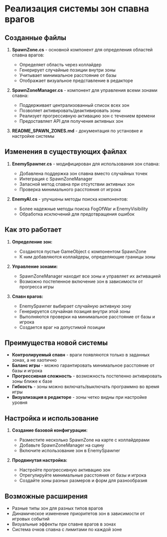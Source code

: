 # Реализация системы зон спавна врагов

## Созданные файлы

1. **SpawnZone.cs** - основной компонент для определения областей спавна врагов:
   - Определяет область через коллайдер
   - Генерирует случайные позиции внутри зоны
   - Учитывает минимальное расстояние от базы
   - Отображает визуальное представление в редакторе

2. **SpawnZoneManager.cs** - компонент для управления всеми зонами спавна:
   - Поддерживает централизованный список всех зон
   - Позволяет активировать/деактивировать зоны
   - Реализует прогрессивную активацию зон с течением времени
   - Предоставляет API для получения активных зон

3. **README_SPAWN_ZONES.md** - документация по установке и настройке системы

## Изменения в существующих файлах

1. **EnemySpawner.cs** - модифицирован для использования зон спавна:
   - Добавлена поддержка зон спавна вместо случайных точек
   - Интеграция с SpawnZoneManager
   - Запасной метод спавна при отсутствии активных зон
   - Проверка минимального расстояния от игрока

2. **EnemyAI.cs** - улучшены методы поиска компонентов:
   - Более надежные методы поиска FogOfWar и EnemyVisibility
   - Обработка исключений для предотвращения ошибок

## Как это работает

1. **Определение зон:**
   - Создаются пустые GameObject с компонентом SpawnZone
   - К ним добавляются коллайдеры, определяющие границы зоны

2. **Управление зонами:**
   - SpawnZoneManager находит все зоны и управляет их активацией
   - Возможно постепенное включение зон в зависимости от прогресса игры

3. **Спавн врагов:**
   - EnemySpawner выбирает случайную активную зону
   - Генерируется случайная позиция внутри этой зоны
   - Выполняются проверки на минимальное расстояние от базы и игрока
   - Создается враг на допустимой позиции

## Преимущества новой системы

- **Контролируемый спавн** - враги появляются только в заданных зонах, а не хаотично
- **Баланс игры** - можно гарантировать минимальное расстояние от базы и игрока
- **Прогрессивная сложность** - возможность постепенно активировать зоны ближе к базе
- **Гибкость** - зоны можно включать/выключать программно во время игры
- **Визуализация в редакторе** - зоны четко видны при настройке уровня

## Настройка и использование

1. **Создание базовой конфигурации:**
   - Разместите несколько SpawnZone на карте с коллайдерами
   - Добавьте SpawnZoneManager на сцену
   - Включите использование зон в EnemySpawner

2. **Продвинутая настройка:**
   - Настройте прогрессивную активацию зон
   - Отрегулируйте минимальные расстояния от базы и игрока
   - Создайте зоны разных размеров и форм для разнообразия

## Возможные расширения

- Разные типы зон для разных типов врагов
- Динамическое изменение приоритетов зон в зависимости от игровых событий
- Визуальные эффекты при спавне врагов в зонах
- Система очков спавна с лимитами по каждой зоне 